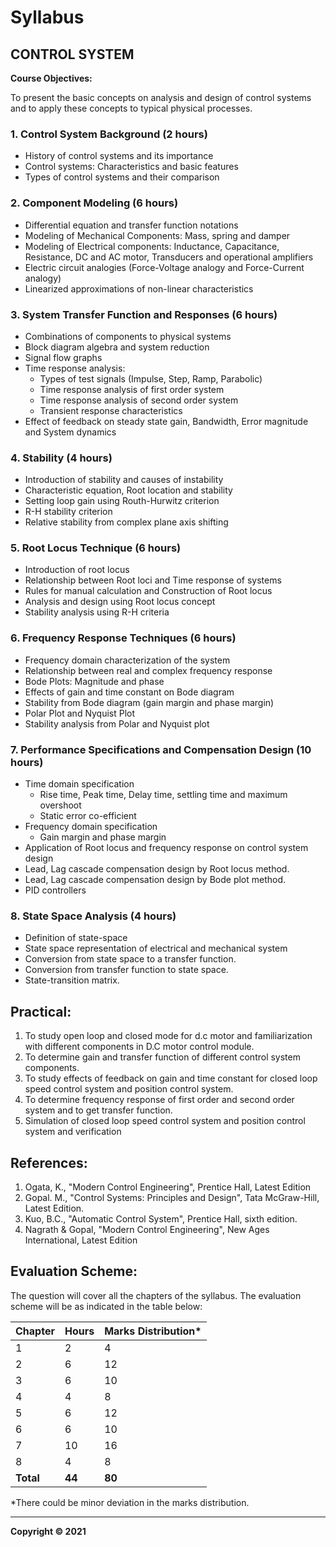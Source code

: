 # Syllabus

## **CONTROL SYSTEM**

**Course Objectives:**

To present the basic concepts on analysis and design of control systems and to apply these concepts to typical physical processes.

### 1. Control System Background (2 hours)

* History of control systems and its importance
* Control systems: Characteristics and basic features
* Types of control systems and their comparison

### 2. Component Modeling (6 hours)

* Differential equation and transfer function notations
* Modeling of Mechanical Components: Mass, spring and damper
* Modeling of Electrical components: Inductance, Capacitance, Resistance, DC and AC motor, Transducers and operational amplifiers
* Electric circuit analogies (Force-Voltage analogy and Force-Current analogy)
* Linearized approximations of non-linear characteristics

### 3. System Transfer Function and Responses (6 hours)

* Combinations of components to physical systems
* Block diagram algebra and system reduction
* Signal flow graphs
* Time response analysis:
    * Types of test signals (Impulse, Step, Ramp, Parabolic)
    * Time response analysis of first order system
    * Time response analysis of second order system
    * Transient response characteristics
* Effect of feedback on steady state gain, Bandwidth, Error magnitude and System dynamics

### 4. Stability (4 hours)

* Introduction of stability and causes of instability
* Characteristic equation, Root location and stability
* Setting loop gain using Routh-Hurwitz criterion
* R-H stability criterion
* Relative stability from complex plane axis shifting

### 5. Root Locus Technique (6 hours)

* Introduction of root locus
* Relationship between Root loci and Time response of systems
* Rules for manual calculation and Construction of Root locus
* Analysis and design using Root locus concept
* Stability analysis using R-H criteria

### 6. Frequency Response Techniques (6 hours)

* Frequency domain characterization of the system
* Relationship between real and complex frequency response
* Bode Plots: Magnitude and phase
* Effects of gain and time constant on Bode diagram
* Stability from Bode diagram (gain margin and phase margin)
* Polar Plot and Nyquist Plot
* Stability analysis from Polar and Nyquist plot

### 7. Performance Specifications and Compensation Design (10 hours)

* Time domain specification
    * Rise time, Peak time, Delay time, settling time and maximum overshoot
    * Static error co-efficient
* Frequency domain specification
    * Gain margin and phase margin
* Application of Root locus and frequency response on control system design
* Lead, Lag cascade compensation design by Root locus method.
* Lead, Lag cascade compensation design by Bode plot method.
* PID controllers

### 8. State Space Analysis (4 hours)

* Definition of state-space
* State space representation of electrical and mechanical system
* Conversion from state space to a transfer function.
* Conversion from transfer function to state space.
* State-transition matrix.

## Practical:

1. To study open loop and closed mode for d.c motor and familiarization with different components in D.C motor control module.
2. To determine gain and transfer function of different control system components.
3. To study effects of feedback on gain and time constant for closed loop speed control system and position control system.
4. To determine frequency response of first order and second order system and to get transfer function.
5. Simulation of closed loop speed control system and position control system and verification

## References:

1. Ogata, K., "Modern Control Engineering", Prentice Hall, Latest Edition
2. Gopal. M., "Control Systems: Principles and Design", Tata McGraw-Hill, Latest Edition.
3. Kuo, B.C., "Automatic Control System", Prentice Hall, sixth edition.
4. Nagrath & Gopal, "Modern Control Engineering", New Ages International, Latest Edition

## Evaluation Scheme:

The question will cover all the chapters of the syllabus. The evaluation scheme will be as indicated in the table below:

| Chapter | Hours | Marks Distribution* |
|---|---|---|
| 1 | 2 | 4 |
| 2 | 6 | 12 |
| 3 | 6 | 10 |
| 4 | 4 | 8 |
| 5 | 6 | 12 |
| 6 | 6 | 10 |
| 7 | 10 | 16 |
| 8 | 4 | 8 |
| **Total** | **44** | **80** |

*There could be minor deviation in the marks distribution.

---

**Copyright © 2021**
